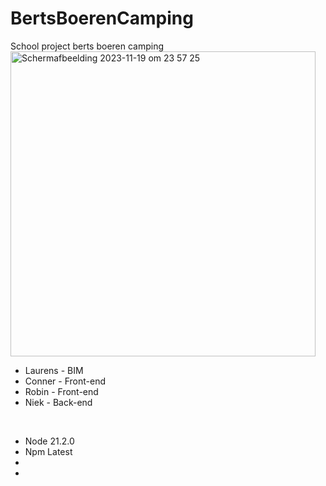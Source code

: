 # BertsBoerenCamping
School project berts boeren camping
<br>
<img width="488" alt="Scherm­afbeelding 2023-11-19 om 23 57 25" src="https://github.com/LaulensW/BertsBoerenCamping/assets/61787845/12274e8c-53b1-4e9d-81e7-1c9a65af76bb">
<br>

<ul>
  <li>Laurens - BIM</li>
  <li>Conner - Front-end</li>
  <li>Robin - Front-end</li>
  <li>Niek - Back-end</li>
</ul>
<br>

<ul>
  <li>Node 21.2.0</li>
  <li>Npm Latest</li>
  <li></li>
  <li></li>
</ul>




